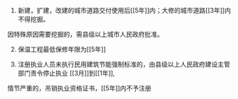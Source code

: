 1. 新建，扩建，改建的城市道路交付使用后[[5年]]内；大修的城市道路[[3年]]内不得挖掘。

因特殊原因需要挖掘的，需县级以上城市人民政府批准。


2. 保温工程最低保修年限为[[5年]]


3. 注册执业人员未执行民用建筑节能强制标准的，由县级以上人民政府建设主管部门责令停止执业
[[3月]]到[[1年]],

情节严重的，吊销执业资格证书，[[5年]]内不予注册
